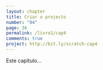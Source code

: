 ```yaml
---
layout: chapter
title: Criar o projecto
number: "04"
page: 36
permalink: /livro1/cap4
comments: true
project: http://bit.ly/scratch-cap4
---
```

Este capítulo…